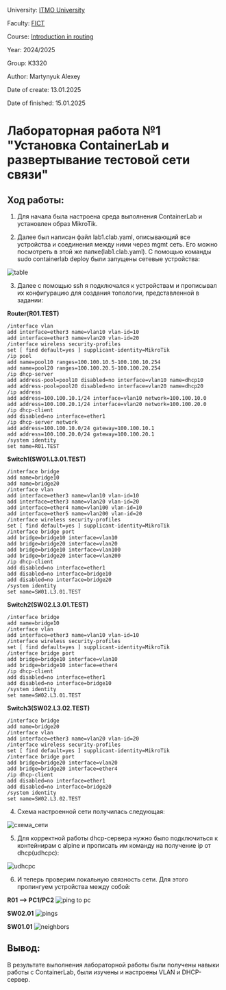 University: [ITMO University](https://itmo.ru/ru/)

Faculty: [FICT](https://fict.itmo.ru)

Course: [Introduction in routing](https://github.com/itmo-ict-faculty/introduction-in-routing)

Year: 2024/2025

Group: K3320

Author: Martynyuk Alexey

Date of create: 13.01.2025

Date of finished: 15.01.2025

# Лабораторная работа №1 "Установка ContainerLab и развертывание тестовой сети связи"

## Ход работы:

1. Для начала была настроена среда выполнения ContainerLab и установлен образ MikroTik.

2. Далее был написан файл lab1.clab.yaml, описывающий все устройства и соединения между ними через mgmt сеть. Его можно посмотреть в этой же папке(lab1.clab.yaml). С помощью команды sudo containerlab deploy были запущены сетевые устройства:

![table](./assets/table_net_start.png)

3. Далее с помощью ssh я подключался к устройствам и прописывал их конфигурацию для создания топологии, представленной в задании:

**Router(R01.TEST)**
```
/interface vlan
add interface=ether3 name=vlan10 vlan-id=10
add interface=ether3 name=vlan20 vlan-id=20
/interface wireless security-profiles
set [ find default=yes ] supplicant-identity=MikroTik
/ip pool
add name=pool10 ranges=100.100.10.5-100.100.10.254
add name=pool20 ranges=100.100.20.5-100.100.20.254
/ip dhcp-server
add address-pool=pool10 disabled=no interface=vlan10 name=dhcp10
add address-pool=pool20 disabled=no interface=vlan20 name=dhcp20
/ip address
add address=100.100.10.1/24 interface=vlan10 network=100.100.10.0
add address=100.100.20.1/24 interface=vlan20 network=100.100.20.0
/ip dhcp-client
add disabled=no interface=ether1
/ip dhcp-server network
add address=100.100.10.0/24 gateway=100.100.10.1
add address=100.100.20.0/24 gateway=100.100.20.1
/system identity
set name=R01.TEST
```

**Switch1(SW01.L3.01.TEST)**
```
/interface bridge
add name=bridge10
add name=bridge20
/interface vlan
add interface=ether3 name=vlan10 vlan-id=10
add interface=ether3 name=vlan20 vlan-id=20
add interface=ether4 name=vlan100 vlan-id=10
add interface=ether5 name=vlan200 vlan-id=20
/interface wireless security-profiles
set [ find default=yes ] supplicant-identity=MikroTik
/interface bridge port
add bridge=bridge10 interface=vlan10
add bridge=bridge20 interface=vlan20
add bridge=bridge10 interface=vlan100
add bridge=bridge20 interface=vlan200
/ip dhcp-client
add disabled=no interface=ether1
add disabled=no interface=bridge10
add disabled=no interface=bridge20
/system identity
set name=SW01.L3.01.TEST
```

**Switch2(SW02.L3.01.TEST)**
```
/interface bridge
add name=bridge10
/interface vlan
add interface=ether3 name=vlan10 vlan-id=10
/interface wireless security-profiles
set [ find default=yes ] supplicant-identity=MikroTik
/interface bridge port
add bridge=bridge10 interface=vlan10
add bridge=bridge10 interface=ether4
/ip dhcp-client
add disabled=no interface=ether1
add disabled=no interface=bridge10
/system identity
set name=SW02.L3.01.TEST
```

**Switch3(SW02.L3.02.TEST)**
```
/interface bridge
add name=bridge20
/interface vlan
add interface=ether3 name=vlan20 vlan-id=20
/interface wireless security-profiles
set [ find default=yes ] supplicant-identity=MikroTik
/interface bridge port
add bridge=bridge20 interface=vlan20
add bridge=bridge20 interface=ether4
/ip dhcp-client
add disabled=no interface=ether1
add disabled=no interface=bridge20
/system identity
set name=SW02.L3.02.TEST
```
4. Схема настроенной сети получилась следующая:
   
![схема_сети](./assets/schema.png)

5. Для корректной работы dhcp-сервера нужно было подключиться к контейнирам с alpine и прописать им команду на получение ip от dhcp(udhcpc):

![udhcpc](./assets/udhcpc.png)
   
6. И теперь проверим локальную связность сети. Для этого пропингуем устройства между собой:

**R01 --> PC1/PC2**
![ping to pc](./assets/ping_pcs.png)

**SW02.01**
![pings](./assets/ping_sw0201.png)

**SW01.01**
![neighbors](./assets/neighbors.png)


## Вывод:
В результате выполнения лабораторной работы были получены навыки работы с ContainerLab, были изучены и настроены VLAN и DHCP-сервер.






